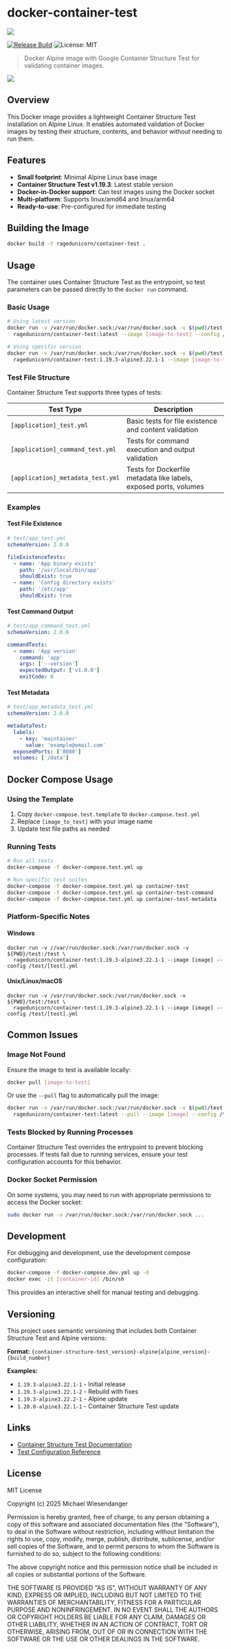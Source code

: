 # docker-container-test

![](./docs/docker_container_test.png)

[![Release Build](https://github.com/RagedUnicorn/docker-container-test/actions/workflows/docker_release.yml/badge.svg)](https://github.com/RagedUnicorn/docker-container-test/actions/workflows/docker_release.yml)
![License: MIT](docs/license_badge.svg)

> Docker Alpine image with Google Container Structure Test for validating container images.

![](./docs/alpine_linux_logo.svg)

## Overview

This Docker image provides a lightweight Container Structure Test installation on Alpine Linux. It enables automated validation of Docker images by testing their structure, contents, and behavior without needing to run them.

## Features

- **Small footprint**: Minimal Alpine Linux base image
- **Container Structure Test v1.19.3**: Latest stable version
- **Docker-in-Docker support**: Can test images using the Docker socket
- **Multi-platform**: Supports linux/amd64 and linux/arm64
- **Ready-to-use**: Pre-configured for immediate testing

## Building the Image

```bash
docker build -t ragedunicorn/container-test .
```

## Usage

The container uses Container Structure Test as the entrypoint, so test parameters can be passed directly to the `docker run` command.

### Basic Usage

```bash
# Using latest version
docker run -v /var/run/docker.sock:/var/run/docker.sock -v $(pwd)/test:/test \
  ragedunicorn/container-test:latest --image [image-to-test] --config /test/[test-file].yml

# Using specific version
docker run -v /var/run/docker.sock:/var/run/docker.sock -v $(pwd)/test:/test \
  ragedunicorn/container-test:1.19.3-alpine3.22.1-1 --image [image-to-test] --config /test/[test-file].yml
```

### Test File Structure

Container Structure Test supports three types of tests:

| Test Type                         | Description                                                       |
|-----------------------------------|-------------------------------------------------------------------|
| `[application]_test.yml`          | Basic tests for file existence and content validation             |
| `[application]_command_test.yml`  | Tests for command execution and output validation                 |
| `[application]_metadata_test.yml` | Tests for Dockerfile metadata like labels, exposed ports, volumes |

### Examples

#### Test File Existence

```yaml
# test/app_test.yml
schemaVersion: 2.0.0

fileExistenceTests:
  - name: 'App binary exists'
    path: '/usr/local/bin/app'
    shouldExist: true
  - name: 'Config directory exists'
    path: '/etc/app'
    shouldExist: true
```

#### Test Command Output

```yaml
# test/app_command_test.yml
schemaVersion: 2.0.0

commandTests:
  - name: 'App version'
    command: 'app'
    args: ['--version']
    expectedOutput: ['v1.0.0']
    exitCode: 0
```

#### Test Metadata

```yaml
# test/app_metadata_test.yml
schemaVersion: 2.0.0

metadataTest:
  labels:
    - key: 'maintainer'
      value: 'example@email.com'
  exposedPorts: ['8080']
  volumes: ['/data']
```

## Docker Compose Usage

### Using the Template

1. Copy `docker-compose.test.template` to `docker-compose.test.yml`
2. Replace `[image_to_test]` with your image name
3. Update test file paths as needed

### Running Tests

```bash
# Run all tests
docker-compose -f docker-compose.test.yml up

# Run specific test suites
docker-compose -f docker-compose.test.yml up container-test
docker-compose -f docker-compose.test.yml up container-test-command
docker-compose -f docker-compose.test.yml up container-test-metadata
```

### Platform-Specific Notes

#### Windows

```shell
docker run -v //var/run/docker.sock:/var/run/docker.sock -v ${PWD}/test:/test \
  ragedunicorn/container-test:1.19.3-alpine3.22.1-1 --image [image] --config /test/[test].yml
```

#### Unix/Linux/macOS

```shell
docker run -v /var/run/docker.sock:/var/run/docker.sock -v ${PWD}/test:/test \
  ragedunicorn/container-test:1.19.3-alpine3.22.1-1 --image [image] --config /test/[test].yml
```

## Common Issues

### Image Not Found

Ensure the image to test is available locally:
```bash
docker pull [image-to-test]
```

Or use the `--pull` flag to automatically pull the image:
```bash
docker run -v /var/run/docker.sock:/var/run/docker.sock -v $(pwd)/test:/test \
  ragedunicorn/container-test:latest --pull --image [image] --config /test/[test].yml
```

### Tests Blocked by Running Processes

Container Structure Test overrides the entrypoint to prevent blocking processes. If tests fail due to running services, ensure your test configuration accounts for this behavior.

### Docker Socket Permission

On some systems, you may need to run with appropriate permissions to access the Docker socket:
```bash
sudo docker run -v /var/run/docker.sock:/var/run/docker.sock ...
```

## Development

For debugging and development, use the development compose configuration:

```bash
docker-compose -f docker-compose.dev.yml up -d
docker exec -it [container-id] /bin/sh
```

This provides an interactive shell for manual testing and debugging.

## Versioning

This project uses semantic versioning that includes both Container Structure Test and Alpine versions:

**Format:** `{container-structure-test_version}-alpine{alpine_version}-{build_number}`

**Examples:**
- `1.19.3-alpine3.22.1-1` - Initial release
- `1.19.3-alpine3.22.1-2` - Rebuild with fixes
- `1.19.3-alpine3.22.2-1` - Alpine update
- `1.20.0-alpine3.22.1-1` - Container Structure Test update

## Links

- [Container Structure Test Documentation](https://github.com/GoogleContainerTools/container-structure-test)
- [Test Configuration Reference](https://github.com/GoogleContainerTools/container-structure-test#test-configuration)

## License

MIT License

Copyright (c) 2025 Michael Wiesendanger

Permission is hereby granted, free of charge, to any person obtaining
a copy of this software and associated documentation files (the
"Software"), to deal in the Software without restriction, including
without limitation the rights to use, copy, modify, merge, publish,
distribute, sublicense, and/or sell copies of the Software, and to
permit persons to whom the Software is furnished to do so, subject to
the following conditions:

The above copyright notice and this permission notice shall be
included in all copies or substantial portions of the Software.

THE SOFTWARE IS PROVIDED "AS IS", WITHOUT WARRANTY OF ANY KIND,
EXPRESS OR IMPLIED, INCLUDING BUT NOT LIMITED TO THE WARRANTIES OF
MERCHANTABILITY, FITNESS FOR A PARTICULAR PURPOSE AND
NONINFRINGEMENT. IN NO EVENT SHALL THE AUTHORS OR COPYRIGHT HOLDERS BE
LIABLE FOR ANY CLAIM, DAMAGES OR OTHER LIABILITY, WHETHER IN AN ACTION
OF CONTRACT, TORT OR OTHERWISE, ARISING FROM, OUT OF OR IN CONNECTION
WITH THE SOFTWARE OR THE USE OR OTHER DEALINGS IN THE SOFTWARE.